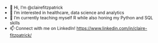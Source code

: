 - 👋 Hi, I’m @clairefitzpatrick
- 👀 I’m interested in healthcare, data science and analytics
- 🌱 I’m currently teaching myself R while also honing my Python and SQL skills 
- 📫 Connect with me on LinkedIn! https://www.linkedin.com/in/claire-fitzpatrick/

<!---
clairefitzpatrick/clairefitzpatrick is a ✨ special ✨ repository because its `README.md` (this file) appears on your GitHub profile.
You can click the Preview link to take a look at your changes.
--->

